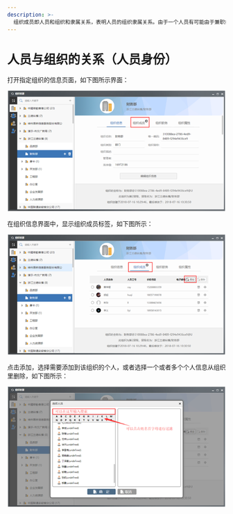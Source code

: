 ```yaml
---
description: >-
  组织成员即人员和组织和隶属关系，表明人员的组织隶属关系。由于一个人员有可能由于兼职或者借调的原因，需要在多个组织里使用，这样系统会为该人员生成多种人员与组织的关系，即“身份”。在O2OA中管理人员与组织的隶属关系（“身份”）比较方便，只需要在组织信息中对组织成员进行管理即可完成人员与组织隶属关系的绑定。
---
```


# 人员与组织的关系（人员身份）

打开指定组织的信息页面，如下图所示界面：

![](../../.gitbook/assets/image%20%284%29.png)

在组织信息界面中，显示组织成员标签，如下图所示：

![](../../.gitbook/assets/image%20%2867%29.png)

点击添加，选择需要添加到该组织的个人，或者选择一个或者多个个人信息从组织里删除，如下图所示：

![](../../.gitbook/assets/image%20%28138%29.png)

